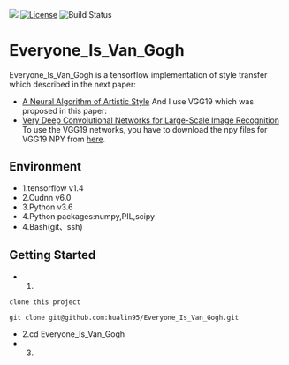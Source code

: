 ![](https://github.com/hualin95/Everyone_Is_Van_Gogh/blob/master/docs/logo.png)
[![License](https://img.shields.io/badge/License-MIT-blue.svg)](https://github.com/hualin95/Everyone_Is_Van_Gogh/blob/master/LICENSE) 
![Build Status](https://img.shields.io/appveyor/ci/gruntjs/grunt/master.svg)
# Everyone_Is_Van_Gogh
Everyone_Is_Van_Gogh is a tensorflow implementation of style transfer which described in the next paper:
* [A Neural Algorithm of Artistic Style](https://arxiv.org/pdf/1508.06576v2.pdf)
And I use VGG19 which was proposed in this paper:
* [Very Deep Convolutional Networks for Large-Scale Image Recognition](https://arxiv.org/abs/1409.1556)
To use the VGG19 networks, you have to download the npy files for VGG19 NPY from [here](https://mega.nz/#!xZ8glS6J!MAnE91ND_WyfZ_8mvkuSa2YcA7q-1ehfSm-Q1fxOvvs).

## Environment
* 1.tensorflow v1.4
* 2.Cudnn v6.0
* 3.Python v3.6 
* 4.Python packages:numpy,PIL,scipy
* 4.Bash(git、ssh)

## Getting Started
* 1.
```
clone this project 
```
`git clone git@github.com:hualin95/Everyone_Is_Van_Gogh.git`

* 2.cd Everyone_Is_Van_Gogh
* 3.
